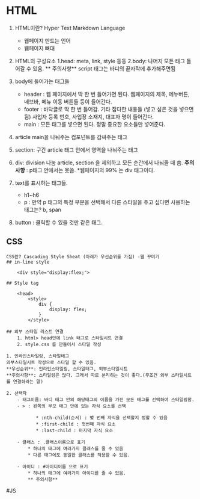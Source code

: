 # HTML

1.  HTML이란? Hyper Text Markdown Language

    - 웹페이지 만드는 언어
    - 웹페이지 뼈대

2.  HTML의 구성요소
    1.head: meta, link, style 등등
    2.body: 나머지 모든 태그 들어갈 수 있음. ** 주의사항** script 태그는 바디의 끝자락에 추가해주면됨

3.  body에 들어가는 태그들

    - header : 웹 페이지에서 딱 한 번 들어가면 된다. 웹페이지의 제목, 메뉴버튼, 네브바, 메뉴 이동 버튼들 등이 들어간다.
    - footer : 바닥글로 딱 한 번 들어감. 기타 잡다한 내용들 (넣고 싶은 것을 넣으면 됨)
      사업자 등록 번호, 사업장 소재지, 대표자 명이 들어간다.
    - main : 모든 태그를 넣으면 된다. 정말 중요한 요소들만 넣어준다.

4.  article
    main을 나눠주는 컴포넌트를 감싸주는 태그

5.  section: 구간
    article 태그 안에서 영역을 나눠주는 태그

6.  div: division 나눔
    article, section 을 제외하고 모든 순간에서 나눠줄 때 씀.
    **주의사항** : p태그 안에서는 못씀. \*웹페이지의 99% 는 div 태그이다.

7.  text를 표시하는 태그들.
    - h1~h6
    - p
      : 만약 p 태그의 특정 부분을 선택해서 다른 스타일을 주고 싶다면 사용하는 태그는? b, span
8.  button : 클릭할 수 있을 것만 같은 태그.

## CSS

    CSS란? Cascading Style Sheat (아래가 우선순위를 가짐) -웹 꾸미기
    ## in-line style

        <div style="display:flex;">

    ## Style tag

        <head>
            <style>
                div {
                    display: flex;
                }
            </style>

    ## 외부 스타일 리스트 연결
        1. html> head안에 link 태그로 스타일시트 연결
        2. style.css 를 만들어서 스타일 작성

    1. 인라인스타일링, 스타일태그
    외부스타일시트 작성으로 스타일 할 수 있음.
    **우선순위**: 인라인스타일링, 스타일태그, 외부스타일시트
    **주의사항**: 스타일링은 많다. 그래서 따로 분리하는 것이 좋다.(무조건 외부 스타일시트를 연결하라는 말)

    2. 선택자
        - 태그이름: 바디 태그 안의 해당태그의 이름을 가진 모든 태그를 선택하여 스타일링함.
        - > : 왼쪽의 부모 태그 안에 있는 자식 요소를 선택

               * :nth-child(순서) : 몇 번째 자식을 선택할지 정할 수 있음
               * :first-child : 첫번째 자식 요소
               * :last-child : 마지막 자식 요소

        - 클래스 : .클래스이름으로 표기
            * 하나의 태그에 여러가지 클래스를 줄 수 있음
            * 다른 태그에도 동일한 클래스를 적용할 수 있음.

        - 아이디 : #아이디이름 으로 표기
            * 하나의 태그에 여러가지 아이디를 줄 수 있음.
            ** 주의사항**

#JS
